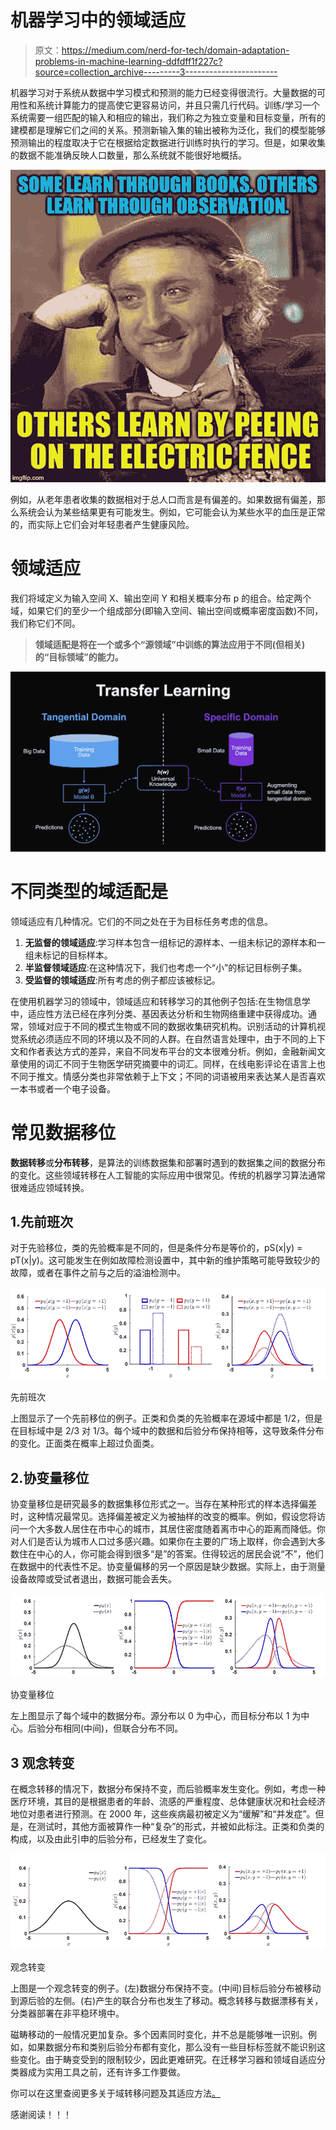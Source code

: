 # 机器学习中的领域适应

> 原文：<https://medium.com/nerd-for-tech/domain-adaptation-problems-in-machine-learning-ddfdff1f227c?source=collection_archive---------3----------------------->

机器学习对于系统从数据中学习模式和预测的能力已经变得很流行。大量数据的可用性和系统计算能力的提高使它更容易访问，并且只需几行代码。训练/学习一个系统需要一组匹配的输入和相应的输出，我们称之为独立变量和目标变量，所有的建模都是理解它们之间的关系。预测新输入集的输出被称为泛化，我们的模型能够预测输出的程度取决于它在根据给定数据进行训练时执行的学习。但是，如果收集的数据不能准确反映人口数量，那么系统就不能很好地概括。

![](img/c78827ed55a36f0a8c16ce304cddbe9e.png)

例如，从老年患者收集的数据相对于总人口而言是有偏差的。如果数据有偏差，那么系统会认为某些结果更有可能发生。例如，它可能会认为某些水平的血压是正常的，而实际上它们会对年轻患者产生健康风险。

# 领域适应

我们将域定义为输入空间 X、输出空间 Y 和相关概率分布 p 的组合。给定两个域，如果它们的至少一个组成部分(即输入空间、输出空间或概率密度函数)不同，我们称它们不同。

> **领域适配是将在一个或多个“源领域”中训练的算法应用于不同(但相关)的“目标领域”的能力。**

![](img/d0b1d609a800719ffb336d2b5869e05a.png)

# 不同类型的域适配是

领域适应有几种情况。它们的不同之处在于为目标任务考虑的信息。

1.  **无监督的领域适应**:学习样本包含一组标记的源样本、一组未标记的源样本和一组未标记的目标样本。
2.  **半监督领域适应**:在这种情况下，我们也考虑一个“小”的标记目标例子集。
3.  **受监督的领域适应**:所有考虑的例子都应该被标记。

在使用机器学习的领域中，领域适应和转移学习的其他例子包括:在生物信息学中，适应性方法已经在序列分类、基因表达分析和生物网络重建中获得成功。通常，领域对应于不同的模式生物或不同的数据收集研究机构。识别活动的计算机视觉系统必须适应不同的环境以及不同的人群。在自然语言处理中，由于不同的上下文和作者表达方式的差异，来自不同发布平台的文本很难分析。例如，金融新闻文章使用的词汇不同于生物医学研究摘要中的词汇。同样，在线电影评论在语言上也不同于推文。情感分类也非常依赖于上下文；不同的词语被用来表达某人是否喜欢一本书或者一个电子设备。

# 常见数据移位

**数据转移**或**分布转移**，是算法的训练数据集和部署时遇到的数据集之间的数据分布的变化。这些领域转移在人工智能的实际应用中很常见。传统的机器学习算法通常很难适应领域转换。

## 1.先前班次

对于先验移位，类的先验概率是不同的，但是条件分布是等价的，pS(x|y) = pT(x|y)。这可能发生在例如故障检测设置中，其中新的维护策略可能导致较少的故障，或者在事件之前与之后的溢油检测中。

![](img/376fec153abdb304ac4d28cc78ca1173.png)

先前班次

上图显示了一个先前移位的例子。正类和负类的先验概率在源域中都是 1/2，但是在目标域中是 2/3 对 1/3。每个域中的数据和后验分布保持相等，这导致条件分布的变化。正面类在概率上超过负面类。

## 2.协变量移位

协变量移位是研究最多的数据集移位形式之一。当存在某种形式的样本选择偏差时，这种情况最常见。选择偏差被定义为被抽样的改变的概率。例如，假设您将访问一个大多数人居住在市中心的城市，其居住密度随着离市中心的距离而降低。你对人们是否认为城市人口过多感兴趣。如果你在主要的广场上取样，你会遇到大多数住在中心的人，你可能会得到很多“是”的答案。住得较远的居民会说“不”，他们在数据中的代表性不足。协变量偏移的另一个原因是缺少数据。实际上，由于测量设备故障或受试者退出，数据可能会丢失。

![](img/d55c984efabf21444c394746a51c875a.png)

协变量移位

左上图显示了每个域中的数据分布。源分布以 0 为中心，而目标分布以 1 为中心。后验分布相同(中间)，但联合分布不同。

## 3 观念转变

在概念转移的情况下，数据分布保持不变，而后验概率发生变化。例如，考虑一种医疗环境，其目的是根据患者的年龄、流感的严重程度、总体健康状况和社会经济地位对患者进行预测。在 2000 年，这些疾病最初被定义为“缓解”和“并发症”。但是，在测试时，其他方面被算作一种“复杂”的形式，并被如此标注。正类和负类的构成，以及由此引申的后验分布，已经发生了变化。

![](img/05e6a18370da212b0f512c505c42b9af.png)

观念转变

上图是一个观念转变的例子。(左)数据分布保持不变。(中间)目标后验分布被移动到源后验的左侧。(右)产生的联合分布也发生了移动。概念转移与数据漂移有关，分类器部署在非平稳环境中。

磁畴移动的一般情况更加复杂。多个因素同时变化，并不总是能够唯一识别。例如，如果数据分布和类别后验分布都有变化，那么没有一些目标标签就不能识别这些变化。由于畴变受到的限制较少，因此更难研究。在迁移学习器和领域自适应分类器成为实用工具之前，还有许多工作要做。

你可以在这里查阅更多关于域转移问题及其适应方法[。](https://arxiv.org/abs/1812.11806)

感谢阅读！！！